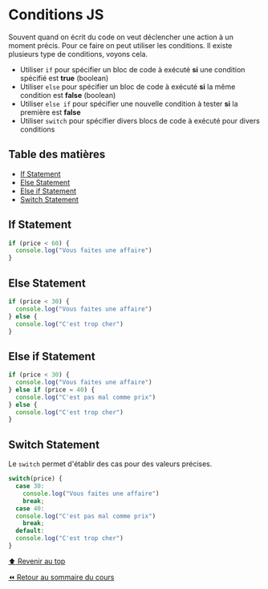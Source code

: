<!-- omit in toc -->
# Conditions JS

Souvent quand on écrit du code on veut déclencher une action à un moment précis. Pour ce faire on peut utiliser les conditions. Il existe plusieurs type de conditions, voyons cela.

- Utiliser `if` pour spécifier un bloc de code à exécuté **si** une condition spécifié est **true** (boolean)
- Utiliser `else` pour spécifier un bloc de code à exécuté **si** la même condition est **false** (boolean)
- Utiliser `else if` pour spécifier une nouvelle condition à tester **si** la première est **false**
- Utiliser `switch` pour spécifier divers blocs de code à exécuté pour divers conditions

<!-- omit in toc -->
## Table des matières

- [If Statement](#if-statement)
- [Else Statement](#else-statement)
- [Else if Statement](#else-if-statement)
- [Switch Statement](#switch-statement)

## If Statement

```js
if (price < 60) {
  console.log("Vous faites une affaire")
}
```

## Else Statement

```js
if (price < 30) {
  console.log("Vous faites une affaire")
} else {
  console.log("C'est trop cher")
}
```

## Else if Statement

```js
if (price < 30) {
  console.log("Vous faites une affaire")
} else if (price = 40) {
  console.log("C'est pas mal comme prix")
} else {
  console.log("C'est trop cher")
}
```

## Switch Statement

Le `switch` permet d'établir des cas pour des valeurs précises.

```js
switch(price) {
  case 30:
    console.log("Vous faites une affaire")
    break;
  case 40:
  console.log("C'est pas mal comme prix")
    break;
  default:
  console.log("C'est trop cher")
}
```

[:arrow_up: Revenir au top](#table-des-matières)

[:rewind: Retour au sommaire du cours](./README.md#table-des-matières)